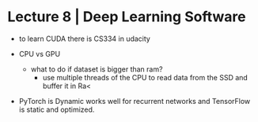 # Lecture 8 | Deep Learning Software

- to learn CUDA there is CS334 in udacity
- CPU vs GPU

    - what to do if dataset is bigger than ram?
        - use multiple threads of the CPU to read data from the SSD and buffer it in Ra<
- PyTorch is Dynamic works well for recurrent networks and TensorFlow is static and optimized.
